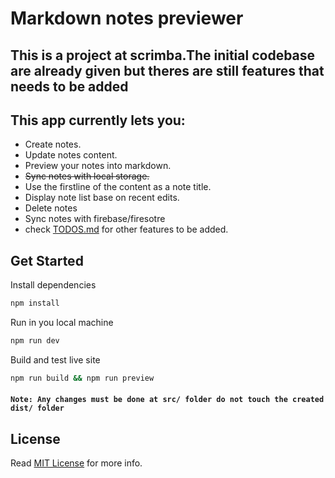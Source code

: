 # Markdown notes previewer

## This is a project at scrimba.The initial codebase are already given but theres are still features that needs to be added

## This app currently lets you:

- Create notes.
- Update notes content.
- Preview your notes into markdown.
- ~~Sync notes with local storage.~~
- Use the firstline of the content as a note title.
- Display note list base on recent edits.
- Delete notes
- Sync notes with firebase/firesotre
- check [TODOS.md](https://github.com/AlwinJun/notesTOmarkdown-preview/blob/main/TODOS.md) for other features to be added.

## Get Started

Install dependencies

```bash
npm install
```

Run in you local machine

```bash
npm run dev
```

Build and test live site

```bash
npm run build && npm run preview
```

#### `Note: Any changes must be done at src/ folder do not touch the created dist/ folder`

## License

Read [MIT License](https://github.com/AlwinJun/notesTOmarkdown-preview/blob/main/LICENSE) for more info.
